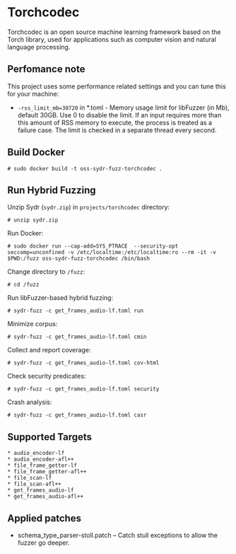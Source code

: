 # Torchcodec

Torchcodec is an open source machine learning framework based on the Torch library, used for applications such as computer vision and natural language processing.

## Perfomance note

This project uses some performance related settings and you can tune this for your machine:

* `-rss_limit_mb=30720` in *.toml - Memory usage limit for libFuzzer (in Mb), default 30GB. Use 0 to disable the limit. If an input requires more than this amount of RSS memory to execute, the process is treated as a failure case. The limit is checked in a separate thread every second.

## Build Docker

    # sudo docker build -t oss-sydr-fuzz-torchcodec .

## Run Hybrid Fuzzing

Unzip Sydr (`sydr.zip`) in `projects/torchcodec` directory:

    # unzip sydr.zip

Run Docker:

    # sudo docker run --cap-add=SYS_PTRACE  --security-opt seccomp=unconfined -v /etc/localtime:/etc/localtime:ro --rm -it -v $PWD:/fuzz oss-sydr-fuzz-torchcodec /bin/bash

Change directory to `/fuzz`:

    # cd /fuzz

Run libFuzzer-based hybrid fuzzing:

    # sydr-fuzz -c get_frames_audio-lf.toml run

Minimize corpus:

    # sydr-fuzz -c get_frames_audio-lf.toml cmin

Collect and report coverage:

    # sydr-fuzz -c get_frames_audio-lf.toml cov-html

Check security predicates:

    # sydr-fuzz -c get_frames_audio-lf.toml security

Crash analysis:

    # sydr-fuzz -c get_frames_audio-lf.toml casr

## Supported Targets

    * audio_encoder-lf
    * audio_encoder-afl++
    * file_frame_getter-lf
    * file_frame_getter-afl++
    * file_scan-lf
    * file_scan-afl++
    * get_frames_audio-lf
    * get_frames_audio-afl++

## Applied patches

* schema_type_parser-stoll.patch – Catch stull exceptions to allow the fuzzer go deeper.
